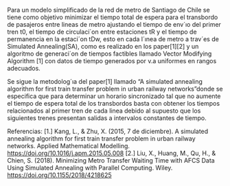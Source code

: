 Para un modelo simplificado de la red de metro
de Santiago de Chile se tiene como objetivo minimizar
el tiempo total de espera para el transbordo de pasajeros
entre lineas de metro ajustando el tiempo de env´ıo del primer
tren t0, el tiempo de circulaci´on entre estaciones tR y
el tiempo de permanencia en la estaci´on tDw, esto en cada
l´ınea de metro a trav´es de Simulated Annealing(SA), como
es realizado en los paper[1][2] y un algoritmo de generaci´on
de tiempos factibles llamado Vector Modifying Algorithm
[1] con datos de tiempo generados por v.a uniformes en
rangos adecuados.

Se sigue la metodolog´ıa del paper[1] llamado “A simulated
annealing algorithm for first train transfer problem in
urban railway networks”donde se especifica que para determinar
un horario sincronizado tal que no aumente el
tiempo de espera total de los transbordos basta con obtener
los tiempos relacionados al primer tren de cada linea
debido al supuesto que los siguientes trenes presentan salidas
a intervalos constantes de tiempo.

Referencias:
[1.] Kang, L., & Zhu, X. (2015, 7 de diciembre). A simulated
annealing algorithm for first train transfer problem in
urban railway networks. Applied Mathematical Modelling.
https://doi.org/10.1016/j.apm.2015.05.008
[2.] Liu, X., Huang, M., Qu, H., & Chien, S. (2018). Minimizing
Metro Transfer Waiting Time with AFCS Data
Using Simulated Annealing with Parallel Computing. Wiley.
https://doi.org/10.1155/2018/4218625
